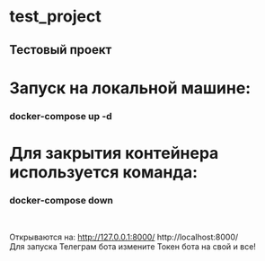 # test_project
<h2>Тестовый проект </h2>

<h1>Запуск на локальной машине:</h1> <h3><b>docker-compose up -d </b></h3>
<h1>Для закрытия контейнера используется команда:</h1> <h3><b>docker-compose down</b></h3></br>

Открываются на: http://127.0.0.1:8000/ http://localhost:8000/ </br>
Для запуска  Телеграм бота измените Токен бота на свой и все!


